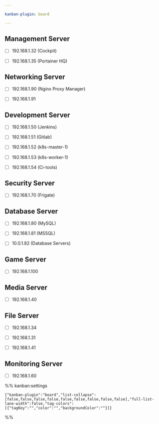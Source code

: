 ```yaml
---

kanban-plugin: board

---
```


## Management Server

- [ ] 192.168.1.32 (Cockpit)
- [ ] 192.168.1.35 (Portainer HQ)


## Networking Server

- [ ] 192.168.1.90 (Nginx Proxy Manager)
- [ ] 192.168.1.91


## Development Server

- [ ] 192.168.1.50 (Jenkins)
- [ ] 192.168.1.51 (Gitlab)
- [ ] 192.168.1.52 (k8s-master-1)
- [ ] 192.168.1.53 (k8s-worker-1)
- [ ] 192.168.1.54 (Ci-tools)


## Security Server

- [ ] 192.168.1.70 (Frigate)


## Database Server

- [ ] 192.168.1.80 (MySQL)
- [ ] 192.168.1.81 (MSSQL)
- [ ] 10.0.1.82 (Database Servers)


## Game Server

- [ ] 192.168.1.100


## Media Server

- [ ] 192.168.1.40


## File Server

- [ ] 192.168.1.34
- [ ] 192.168.1.31
- [ ] 192.168.1.41


## Monitoring Server

- [ ] 192.168.1.60




%% kanban:settings
```
{"kanban-plugin":"board","list-collapse":[false,false,false,false,false,false,false,false,false],"full-list-lane-width":false,"tag-colors":[{"tagKey":"","color":"","backgroundColor":""}]}
```
%%